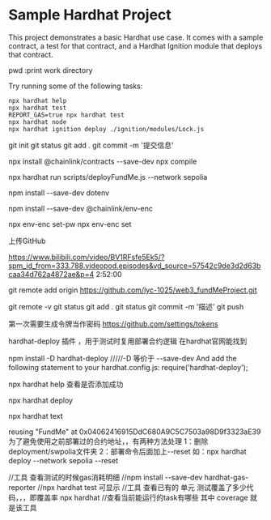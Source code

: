 # Sample Hardhat Project

This project demonstrates a basic Hardhat use case. It comes with a sample contract, a test for that contract, and a Hardhat Ignition module that deploys that contract.


pwd  :print work directory

Try running some of the following tasks:


```shell
npx hardhat help
npx hardhat test
REPORT_GAS=true npx hardhat test
npx hardhat node
npx hardhat ignition deploy ./ignition/modules/Lock.js
```
git init
git status
git add .
git commit -m '提交信息'




npx install @chainlink/contracts --save-dev
npx compile

npx hardhat run scripts/deployFundMe.js --network sepolia

npm install --save-dev dotenv

npm install --save-dev @chainlink/env-enc

npx env-enc set-pw
npx env-enc set 



上传GitHub  

https://www.bilibili.com/video/BV1RFsfe5Ek5/?spm_id_from=333.788.videopod.episodes&vd_source=57542c9de3d2d63bcaa34d762a4872ae&p=4  2:52:00


git remote add origin https://github.com/lyc-1025/web3_fundMeProject.git

git remote -v 
git status
git add .
git status
git commit -m '描述'
git push

第一次需要生成令牌当作密码   https://github.com/settings/tokens



hardhat-deploy 插件 ，用于测试时复用部署合约逻辑  在hardhat官网能找到

npm install -D hardhat-deploy  /////-D  等价于 --save-dev
And add the following statement to your hardhat.config.js:
require('hardhat-deploy');

npx hardhat help  查看是否添加成功

npx hardhat deploy

npx hardhat text


reusing "FundMe" at 0x04062416915DdC680A9C5C7503a98D9f3323aE39   
为了避免使用之前部署过的合约地址，，有两种方法处理
1：删除deployment/swpolia文件夹
2：部署命令后面加上--reset  如：npx hardhat deploy --network sepolia --reset  


//工具   查看测试的时候gas消耗明细
//npm install --save-dev hardhat-gas-reporter
//npx hardhat test 可显示
//工具 查看已有的  单元  测试覆盖了多少代码，，，即覆盖率
npx hardhat  //查看当前能运行的task有哪些
其中 coverage 就是该工具

